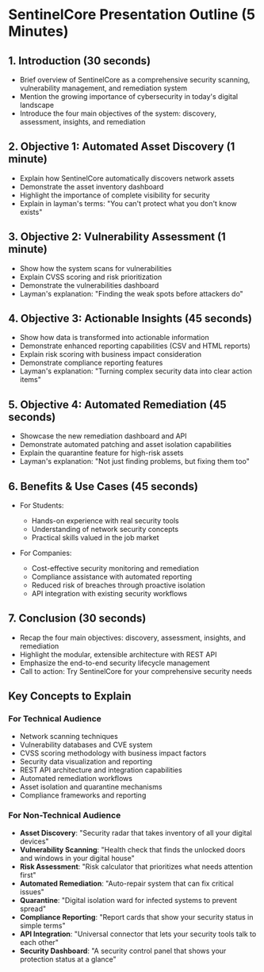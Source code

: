 # SentinelCore Presentation Outline (5 Minutes)

## 1. Introduction (30 seconds)
- Brief overview of SentinelCore as a comprehensive security scanning, vulnerability management, and remediation system
- Mention the growing importance of cybersecurity in today's digital landscape
- Introduce the four main objectives of the system: discovery, assessment, insights, and remediation

## 2. Objective 1: Automated Asset Discovery (1 minute)
- Explain how SentinelCore automatically discovers network assets
- Demonstrate the asset inventory dashboard
- Highlight the importance of complete visibility for security
- Explain in layman's terms: "You can't protect what you don't know exists"

## 3. Objective 2: Vulnerability Assessment (1 minute)
- Show how the system scans for vulnerabilities
- Explain CVSS scoring and risk prioritization
- Demonstrate the vulnerabilities dashboard
- Layman's explanation: "Finding the weak spots before attackers do"

## 4. Objective 3: Actionable Insights (45 seconds)
- Show how data is transformed into actionable information
- Demonstrate enhanced reporting capabilities (CSV and HTML reports)
- Explain risk scoring with business impact consideration
- Demonstrate compliance reporting features
- Layman's explanation: "Turning complex security data into clear action items"

## 5. Objective 4: Automated Remediation (45 seconds)
- Showcase the new remediation dashboard and API
- Demonstrate automated patching and asset isolation capabilities
- Explain the quarantine feature for high-risk assets
- Layman's explanation: "Not just finding problems, but fixing them too"

## 6. Benefits & Use Cases (45 seconds)
- For Students:
  - Hands-on experience with real security tools
  - Understanding of network security concepts
  - Practical skills valued in the job market

- For Companies:
  - Cost-effective security monitoring and remediation
  - Compliance assistance with automated reporting
  - Reduced risk of breaches through proactive isolation
  - API integration with existing security workflows

## 7. Conclusion (30 seconds)
- Recap the four main objectives: discovery, assessment, insights, and remediation
- Highlight the modular, extensible architecture with REST API
- Emphasize the end-to-end security lifecycle management
- Call to action: Try SentinelCore for your comprehensive security needs

## Key Concepts to Explain

### For Technical Audience
- Network scanning techniques
- Vulnerability databases and CVE system
- CVSS scoring methodology with business impact factors
- Security data visualization and reporting
- REST API architecture and integration capabilities
- Automated remediation workflows
- Asset isolation and quarantine mechanisms
- Compliance frameworks and reporting

### For Non-Technical Audience
- **Asset Discovery**: "Security radar that takes inventory of all your digital devices"
- **Vulnerability Scanning**: "Health check that finds the unlocked doors and windows in your digital house"
- **Risk Assessment**: "Risk calculator that prioritizes what needs attention first"
- **Automated Remediation**: "Auto-repair system that can fix critical issues"
- **Quarantine**: "Digital isolation ward for infected systems to prevent spread"
- **Compliance Reporting**: "Report cards that show your security status in simple terms"
- **API Integration**: "Universal connector that lets your security tools talk to each other"
- **Security Dashboard**: "A security control panel that shows your protection status at a glance"